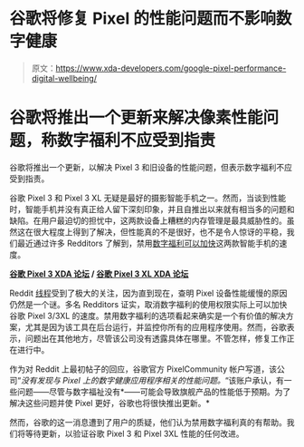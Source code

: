 # 谷歌将修复 Pixel 的性能问题而不影响数字健康

> 原文：<https://www.xda-developers.com/google-pixel-performance-digital-wellbeing/>

# 谷歌将推出一个更新来解决像素性能问题，称数字福利不应受到指责

谷歌将推出一个更新，以解决 Pixel 3 和旧设备的性能问题，但表示数字福利不应受到指责。

谷歌 Pixel 3 和 Pixel 3 XL 无疑是最好的摄影智能手机之一。然而，当谈到性能时，智能手机并没有真正给人留下深刻印象，并且自推出以来就有相当多的问题和缺陷。在用户最迫切的担忧中，这两款设备上糟糕的内存管理是最具威胁性的。虽然这在很大程度上得到了解决，但性能真的不是很好，也不是令人惊讶的平稳，我们最近通过许多 Redditors 了解到，禁用[数字福利可以加快](https://www.xda-developers.com/users-report-disabling-digital-wellbeing-improves-performance-pixel-3/)这两款智能手机的速度。

**[谷歌 Pixel 3 XDA 论坛](https://forum.xda-developers.com/pixel-3) / [谷歌 Pixel 3 XL XDA 论坛](https://forum.xda-developers.com/pixel-3-xl)**

Reddit [线程](https://www.reddit.com/r/GooglePixel/comments/bn844i/just_turned_off_digital_wellbeing_app_logging/)受到了极大的关注，因为直到现在，查明 Pixel 设备性能缓慢的原因仍然是一个谜。多名 Redditors 证实，取消数字福利的使用权限实际上可以加快谷歌 Pixel 3/3XL 的速度。禁用数字福利的选项看起来确实是一个有价值的解决方案，尤其是因为该工具在后台运行，并监控你所有的应用程序使用。然而，谷歌表示，问题出在其他地方，尽管该公司没有透露具体在哪里。不管怎样，修复工作正在进行中。

作为对 Reddit 上最初帖子的回应，谷歌官方 PixelCommunity 帐户写道，该公司“*没有发现与 Pixel 上的数字健康应用程序相关的性能问题。*“该账户承认，有一些问题——尽管与数字福祉没有*——可能会导致旗舰产品的性能低于预期。为了解决这些问题并使 Pixel 更好，谷歌也将很快推出更新。*

然而，谷歌的这一消息遭到了用户的质疑，他们认为禁用数字福利真的有帮助。我们将等待更新，以验证谷歌 Pixel 3 和 Pixel 3XL 性能的任何改进。